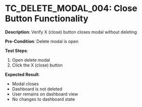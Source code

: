 # TC_DELETE_MODAL_004: Close Button Functionality

**Description**: Verify X (close) button closes modal without deleting

**Pre-Condition**: Delete modal is open

**Test Steps**:
1. Open delete modal
2. Click the X (close) button

**Expected Result**:
- Modal closes
- Dashboard is not deleted
- User remains on dashboard view
- No changes to dashboard state
